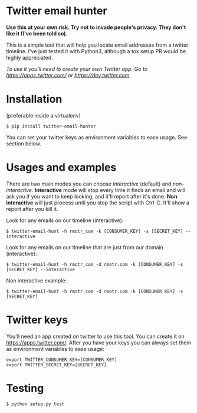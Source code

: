 # Twitter email hunter

**Use this at your own risk. Try not to invade people's privacy. They don't like it (I've been told so).**

This is a simple tool that will help you locate email addresses from a twitter timeline. I've just tested it with Python3, although a tox setup PR would be highly appreciated.

*To use it you'll need to create your own Twitter app. Go to https://apps.twitter.com/ or https://dev.twitter.com*


# Installation

(preferable inside a virtualenv)

    $ pip install twitter-email-hunter

You can set your twitter keys as environment variables to ease usage. See section below.

# Usages and examples

There are two main modes you can choose *interactive* (default) and *non-interactive*. **Interactive** mode will stop every time it finds an email and will ask you if you want to keep looking, and it'll report after it's done.
**Non interactive** will just process until you stop the script with Ctrl-C. It'll show a report after you kill it.

Look for any emails on our timeline (interactive):

    $ twitter-email-hunt -h rmotr_com -k [CONSUMER_KEY] -s [SECRET_KEY] --interactive

Look for any emails on our timeline that are just from our domain (interactive):

    $ twitter-email-hunt -h rmotr_com -d rmotr.com -k [CONSUMER_KEY] -s [SECRET_KEY] --interactive

Non interactive example:

    $ twitter-email-hunt -h rmotr_com -d rmotr.com -k [CONSUMER_KEY] -s [SECRET_KEY]

# Twitter keys

You'll need an app created on twitter to use this tool. You can create it on https://apps.twitter.com/. After you have your keys you can always set them as environment variables to ease usage:

    export TWITTER_CONSUMER_KEY=[CONSUMER_KEY]
    export TWITTER_SECRET_KEY=[SECRET_KEY]

# Testing

    $ python setup.py test
